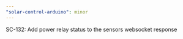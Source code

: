 ```yaml
---
"solar-control-arduino": minor
---
```


SC-132: Add power relay status to the sensors websocket response
